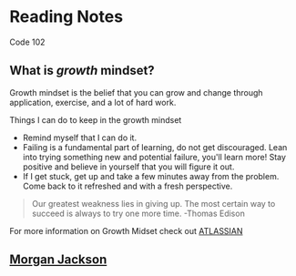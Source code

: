 # Reading Notes
Code 102

## What is *growth* mindset?

Growth mindset is the belief that you can grow and change through application, exercise, and a lot of hard work.

Things I can do to keep in the growth mindset
- Remind myself that I can do it.
- Failing is a fundamental part of learning, do not get discouraged. Lean into trying something new and potential failure, you'll learn more! Stay positive and believe in yourself that you will figure it out.
- If I get stuck, get up and take a few minutes away from the problem. Come back to it refreshed and with a fresh perspective.

> Our greatest weakness lies in giving up. 
> The most certain way to succeed is always to try one more time.  -Thomas Edison      

For more information on Growth Midset check out [ATLASSIAN](https://www.atlassian.com/blog/inside-atlassian/growth-mindset)
## [Morgan Jackson](majckson.github.io/reading-notes)
